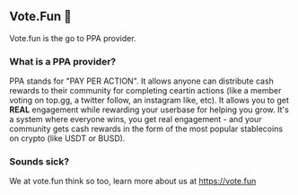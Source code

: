 ## Vote.Fun  🎉

Vote.fun is the go to PPA provider.

### What is a PPA provider?
PPA stands for "PAY PER ACTION". 
It allows anyone can distribute cash rewards to their community for completing ceartin actions (like a member voting on top.gg, a twitter follow, an instagram like, etc). It allows you to get **REAL** engagement while rewarding your userbase for helping you grow. It's a system where everyone wins, you get real engagement - and your community gets cash rewards in the form of the most popular stablecoins on crypto (like USDT or BUSD).  

### Sounds sick?
We at vote.fun think so too, learn more about us at https://vote.fun

